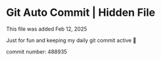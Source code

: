 # Git Auto Commit | Hidden File

This file was added Feb 12, 2025

Just for fun and keeping my daily git commit active 🤪

commit number: 488935
